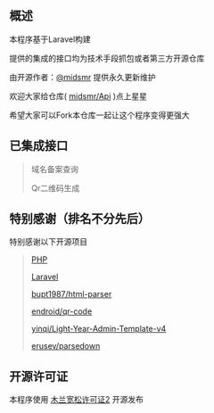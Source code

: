 ## 概述
本程序基于Laravel构建

提供的集成的接口均为技术手段抓包或者第三方开源仓库

由开源作者：[@midsmr](https://github.com/midsmr) 提供永久更新维护

欢迎大家给仓库( [midsmr/Api](https://github.com/midsmr/Api) )点上星星

希望大家可以Fork本仓库一起让这个程序变得更强大

## 已集成接口

> 域名备案查询
> 
> Qr二维码生成

## 特别感谢（排名不分先后）

特别感谢以下开源项目

> [PHP](https://github.com/php/php-src)
> 
> [Laravel](https://github.com/laravel/laravel)
> 
> [bupt1987/html-parser](https://github.com/bupt1987/html-parser)
> 
> [endroid/qr-code](https://github.com/endroid/qr-code)
> 
> [yinqi/Light-Year-Admin-Template-v4](https://gitee.com/yinqi/Light-Year-Admin-Template-v4)
> 
> [erusev/parsedown](https://github.com/erusev/parsedown)

## 开源许可证

本程序使用 [木兰宽松许可证2](http://license.coscl.org.cn/MulanPSL2) 开源发布
